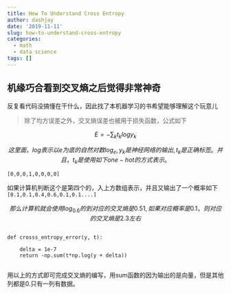 ```yaml
---
title: How To Understand Cross Entropy
author: dashjay
date: '2019-11-11'
slug: how-to-understand-cross-entropy
categories:
  - math
  - data science
tags: []
---
```



## 机缘巧合看到交叉熵之后觉得非常神奇

反复看代码没搞懂在干什么，因此找了本机器学习的书希望能够理解这个玩意儿

> 除了均方误差之外，交叉熵误差也被用于损失函数，公式如下

$$
E = - \sum_k{t_k log{y_k}}
$$

$$这里面，log表示以e为底的自然对数log_e,y_k是神经网络的输出,t_k是正确标签。并且，t_k是使用如下one-hot的方式表示。$$

`[0,0,0,1,0,0,0,0]`

如果计算机判断这个是第四个的，入上方数组表示，并且又输出了一个概率如下
`[0.1,0.1,0.4,0.6,0.1,0.1....]`

$$那么计算机就会使用log_{0.6}的到对应的交叉熵是0.51, 如果对应概率是0.1，则对应的交叉熵是2.3左右$$

```

def crosss_entropy_error(y, t):

    delta = 1e-7
    return -np.sum(t*np.log(y + delta))


```
用以上的方式即可完成交叉熵的编写，用sum函数的因为输出的是向量，但是其他列都是0.只有一列有数据。
